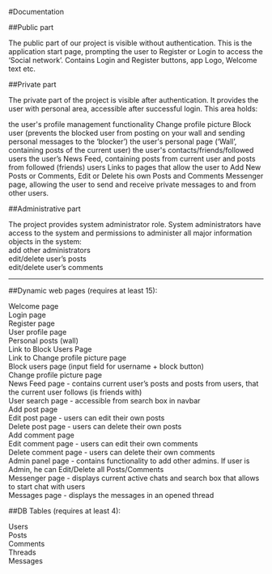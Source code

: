 #Documentation

##Public part

The public part of our project is visible without authentication. This is the application start page, prompting the user to Register or Login to access the ‘Social network’. Contains Login and Register buttons, app Logo, Welcome text etc.

##Private part

The private part of the project is visible after authentication. It provides the user with personal area, accessible after successful login. This area holds: 

the user's profile management functionality 
Change profile picture 
Block user (prevents the blocked user from posting on your wall and sending personal messages to the ‘blocker’) 
the user's personal page (‘Wall’, containing posts of the current user) 
the user's contacts/friends/followed users
the user’s News Feed, containing posts from current user and posts from followed (friends) users
Links to pages that allow the user to Add New Posts or Comments, Edit or Delete his own Posts and Comments
Messenger page, allowing the user to send and receive private messages to and from other users.

##Administrative part

The project provides system administrator role. System administrators have access to the system and permissions to administer all major information objects in the system:  
add other administrators  
edit/delete user’s posts  
edit/delete user’s comments  

---

##Dynamic web pages (requires at least 15):

Welcome page  
Login page  
Register page  
User profile page  
Personal posts (wall)  
Link to Block Users Page   
Link to Change profile picture page  
Block users page (input field for username + block button)  
Change profile picture page  
News Feed page - contains current user’s posts and posts from users, that the current user follows (is friends with)  
User search page - accessible from search box in navbar  
Add post page  
Edit post page - users can edit their own posts  
Delete post page - users can delete their own posts  
Add comment page  
Edit comment page - users can edit their own comments  
Delete comment page - users can delete their own comments  
Admin panel page - contains functionality to add other admins. If user is Admin, he can Edit/Delete all Posts/Comments  
Messenger page - displays current active chats and search box that allows to start chat with users  
Messages page - displays the messages in an opened thread  

##DB Tables (requires at least 4):

Users  
Posts  
Comments  
Threads  
Messages  
